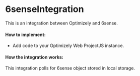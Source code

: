 # 6senseIntegration

This is an integration between Optimizely and 6sense.

#### How to implement: 
* Add code to your Optimizely Web ProjectJS instance.

#### How the integration works:
This integration polls for 6sense object stored in local storage. 


